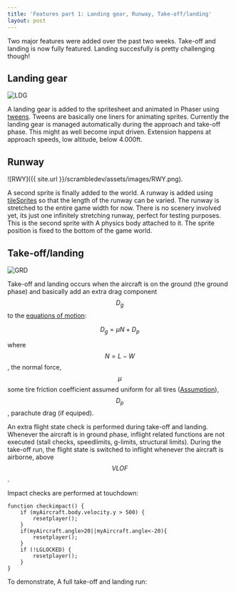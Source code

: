 ```yaml
---
title: 'Features part 1: Landing gear, Runway, Take-off/landing'
layout: post
---
```


Two major features were added over the past two weeks. Take-off and landing is now fully featured. Landing succesfully is pretty challenging though!

## Landing gear

![LDG](http://g.recordit.co/QuXCkTxsmn.gif)

A landing gear is added to the spritesheet and animated in Phaser using [tweens](https://phaser.io/examples/v2/category/tweens). Tweens are basically one liners for animating sprites.  Currently the landing gear is managed automatically during the approach and take-off phase. This might as well become input driven. Extension happens at approach speeds, low altitude,  below 4.000ft. 

## Runway

![RWY]({{ site.url }}/scrambledev/assets/images/RWY.png).

A second sprite is finally added to the world. A runway is added using [tileSprites](https://phaser.io/examples/v2/category/tile-sprites) so that the length of the runway can be varied. The runway is stretched to the entire game width for now. There is no scenery involved yet, its just one infinitely stretching runway, perfect for testing purposes.
This is the second sprite with A physics body attached to it. The sprite position is fixed to the bottom of the game world.

## Take-off/landing

![GRD](https://simplescientist.files.wordpress.com/2010/10/airplane1.png)

Take-off and landing occurs when the aircraft is on the ground (the ground phase) and basically add an extra drag component  $$D_g$$ to the [equations of motion](/scrambledev/2017/04/01/development-part-xx-eom-basic-atmosphere.html):

$$D_g= \mu N + D_p$$

 where $$ N=L-W$$, the normal force, $$\mu$$ some tire friction coefficient assumed uniform for all tires ([Assumption]()), $$D_p$$, parachute drag (if equiped). 


An extra flight state check is performed during take-off and landing. Whenever the aircraft is in ground phase, inflight related functions are not executed (stall checks, speedlimits, g-limits, structural limits). During the take-off run, the flight state is switched to inflight whenever the aircraft is airborne, above $$VLOF$$. 

Impact checks are performed at touchdown:

```
function checkimpact() {
	if (myAircraft.body.velocity.y > 500) {
		resetplayer();
	}
	if(myAircraft.angle>20||myAircraft.angle<-20){
		resetplayer();
	}
	if (!LGLOCKED) {
		resetplayer();
	}
}
```

To demonstrate, A full take-off and landing run:
